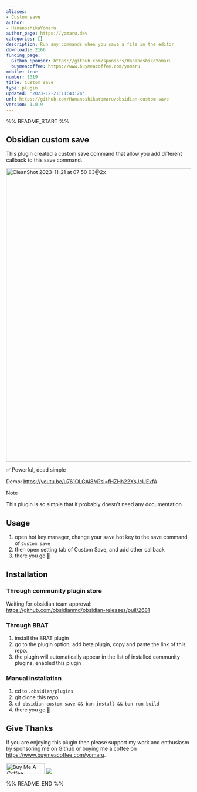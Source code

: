 ```yaml
---
aliases:
- Custom save
author:
- HananoshikaYomaru
author_page: https://yomaru.dev
categories: []
description: Run any commands when you save a file in the editor
downloads: 2166
funding_page:
  Github Sponsor: https://github.com/sponsors/HananoshikaYomaru
  buymeacoffee: https://www.buymeacoffee.com/yomaru
mobile: true
number: 1319
title: Custom save
type: plugin
updated: '2023-12-21T11:43:24'
url: https://github.com/HananoshikaYomaru/obsidian-custom-save
version: 1.0.9
---
```


%% README_START %%

## Obsidian custom save

This plugin created a custom save command that allow you add different callback to this save command.

<img width="798" alt="CleanShot 2023-11-21 at 07 50 03@2x" src="https://github.com/HananoshikaYomaru/obsidian-custom-save/assets/43137033/9fdd0630-db8f-4052-b688-71d53004bd00">

✅ Powerful, dead simple

Demo: https://youtu.be/u761OLGAI8M?si=fHZHh22XsJcUExfA

> [!NOTE]
> This plugin is so simple that it probably doesn't need any documentation

## Usage

1. open hot key manager, change your save hot key to the save command of `Custom save`
2. then open setting tab of Custom Save, and add other callback
3. there you go 🎉

## Installation

### Through community plugin store

Waiting for obsidian team approval: https://github.com/obsidianmd/obsidian-releases/pull/2681

### Through BRAT

1. install the BRAT plugin
2. go to the plugin option, add beta plugin, copy and paste the link of this repo.
3. the plugin will automatically appear in the list of installed community plugins, enabled this plugin

### Manual installation

1. cd to `.obsidian/plugins`
2. git clone this repo
3. `cd obsidian-custom-save && bun install && bun run build`
4. there you go 🎉

## Give Thanks

If you are enjoying this plugin then please support my work and enthusiasm by sponsoring me on Github or buying me a coffee on <https://www.buymeacoffee.com/yomaru>.

<a href="https://www.buymeacoffee.com/yomaru" target="_blank"><img src="https://cdn.buymeacoffee.com/buttons/v2/default-yellow.png" alt="Buy Me A Coffee" style="height: 30px !important;width: 105px !important;" ></a> [![](https://img.shields.io/static/v1?label=Sponsor&message=%E2%9D%A4&logo=GitHub&color=%23fe8e86)](https://github.com/sponsors/hananoshikayomaru)


%% README_END %%